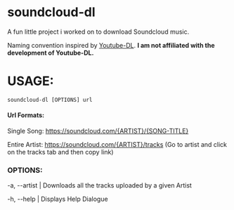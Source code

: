 # soundcloud-dl
A fun little project i worked on to download Soundcloud music. 

Naming convention inspired by [Youtube-DL](https://github.com/rg3/youtube-dl). 
**I am not affiliated with the development of Youtube-DL.**

# USAGE:

`soundcloud-dl [OPTIONS] url`

#### Url Formats: 

Single Song: https://soundcloud.com/{ARTIST}/{SONG-TITLE}

Entire Artist: https://soundcloud.com/{ARTIST}/tracks (Go to artist and click on the tracks tab and then copy link)

### OPTIONS:

-a, --artist |
       Downloads all the tracks uploaded by a given Artist

 -h, --help  |
       Displays Help Dialogue

